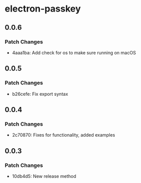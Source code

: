 # electron-passkey

## 0.0.6

### Patch Changes

- 4aaa1ba: Add check for os to make sure running on macOS

## 0.0.5

### Patch Changes

- b26cefe: Fix export syntax

## 0.0.4

### Patch Changes

- 2c70870: Fixes for functionality, added examples

## 0.0.3

### Patch Changes

- 10db4d5: New release method
